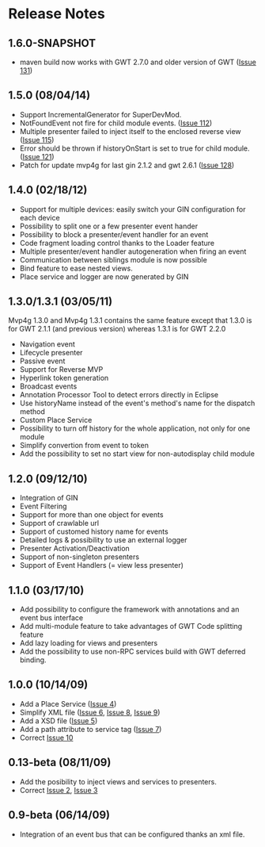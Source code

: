 # Release Notes #

## 1.6.0-SNAPSHOT ##
  * maven build now works with GWT 2.7.0 and older version of GWT ([Issue 131](https://code.google.com/p/mvp4g/issues/detail?id=131))

## 1.5.0 (08/04/14) ##
  * Support IncrementalGenerator for SuperDevMod.
  * NotFoundEvent not fire for child module events. ([Issue 112](https://code.google.com/p/mvp4g/issues/detail?id=112))
  * Multiple presenter failed to inject itself to the enclosed reverse view ([Issue 115](https://code.google.com/p/mvp4g/issues/detail?id=115))
  * Error should be thrown if historyOnStart is set to true for child module. ([Issue 121](https://code.google.com/p/mvp4g/issues/detail?id=121))
  * Patch for update mvp4g for last gin 2.1.2 and gwt 2.6.1 ([Issue 128](https://code.google.com/p/mvp4g/issues/detail?id=128))

## 1.4.0 (02/18/12) ##
  * Support for multiple devices: easily switch your GIN configuration for each device
  * Possibility to split one or a few presenter event hander
  * Possibility to block a presenter/event handler for an event
  * Code fragment loading control thanks to the Loader feature
  * Multiple presenter/event handler autogeneration when firing an event
  * Communication between siblings module is now possible
  * Bind feature to ease nested views.
  * Place service and logger are now generated by GIN

## 1.3.0/1.3.1 (03/05/11) ##
Mvp4g 1.3.0 and Mvp4g 1.3.1 contains the same feature except that 1.3.0 is for GWT 2.1.1 (and previous version) whereas 1.3.1 is for GWT 2.2.0

  * Navigation event
  * Lifecycle presenter
  * Passive event
  * Support for Reverse MVP
  * Hyperlink token generation
  * Broadcast events
  * Annotation Processor Tool to detect errors directly in Eclipse
  * Use historyName instead of the event's method's name for the dispatch method
  * Custom Place Service
  * Possibility to turn off history for the whole application, not only for one module
  * Simplify convertion from event to token
  * Add the possibility to set no start view for non-autodisplay child module

## 1.2.0 (09/12/10) ##
  * Integration of GIN
  * Event Filtering
  * Support for more than one object for events
  * Support of crawlable url
  * Support of customed history name for events
  * Detailed logs & possibility to use an external logger
  * Presenter Activation/Deactivation
  * Support of non-singleton presenters
  * Support of Event Handlers (= view less presenter)

## 1.1.0 (03/17/10) ##
  * Add possibility to configure the framework with annotations and an event bus interface
  * Add multi-module feature to take advantages of GWT Code splitting feature
  * Add lazy loading for views and presenters
  * Add the possibility to use non-RPC services build with GWT deferred binding.

## 1.0.0 (10/14/09) ##
  * Add a Place Service ([Issue 4](https://code.google.com/p/mvp4g/issues/detail?id=4))
  * Simplify XML file ([Issue 6](https://code.google.com/p/mvp4g/issues/detail?id=6), [Issue 8](https://code.google.com/p/mvp4g/issues/detail?id=8), [Issue 9](https://code.google.com/p/mvp4g/issues/detail?id=9))
  * Add a XSD file ([Issue 5](https://code.google.com/p/mvp4g/issues/detail?id=5))
  * Add a path attribute to service tag ([Issue 7](https://code.google.com/p/mvp4g/issues/detail?id=7))
  * Correct [Issue 10](https://code.google.com/p/mvp4g/issues/detail?id=10)

## 0.13-beta (08/11/09) ##
  * Add the posibility to inject views and services to presenters.
  * Correct [Issue 2](https://code.google.com/p/mvp4g/issues/detail?id=2), [Issue 3](https://code.google.com/p/mvp4g/issues/detail?id=3)

## 0.9-beta (06/14/09) ##
  * Integration of an event bus that can be configured thanks an xml file.